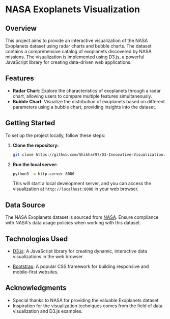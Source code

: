# NASA Exoplanets Visualization

## Overview

This project aims to provide an interactive visualization of the NASA Exoplanets dataset using radar charts and bubble charts. The dataset contains a comprehensive catalog of exoplanets discovered by NASA missions. The visualization is implemented using D3.js, a powerful JavaScript library for creating data-driven web applications.

## Features

- **Radar Chart**: Explore the characteristics of exoplanets through a radar chart, allowing users to compare multiple features simultaneously.
- **Bubble Chart**: Visualize the distribution of exoplanets based on different parameters using a bubble chart, providing insights into the dataset.


## Getting Started

To set up the project locally, follow these steps:

1. **Clone the repository:**
    ```bash
    git clone https://github.com/Shikhar97/D3-Innovative-Visualization.git
    
    ```

2. **Run the local server:**
    ```bash
    python3 -m http.server 8080
    ```

    This will start a local development server, and you can access the visualization at `http://localhost:8080` in your web browser.

## Data Source

The NASA Exoplanets dataset is sourced from [NASA](https://www.kaggle.com/datasets/adityamishraml/nasaexoplanets). Ensure compliance with NASA's data usage policies when working with this dataset.

## Technologies Used

- [D3.js](https://d3js.org/): A JavaScript library for creating dynamic, interactive data visualizations in the web browser.

- [Bootstrap](https://getbootstrap.com/): A popular CSS framework for building responsive and mobile-first websites.

## Acknowledgments

- Special thanks to NASA for providing the valuable Exoplanets dataset.
- Inspiration for the visualization techniques comes from the field of data visualization and D3.js examples.
